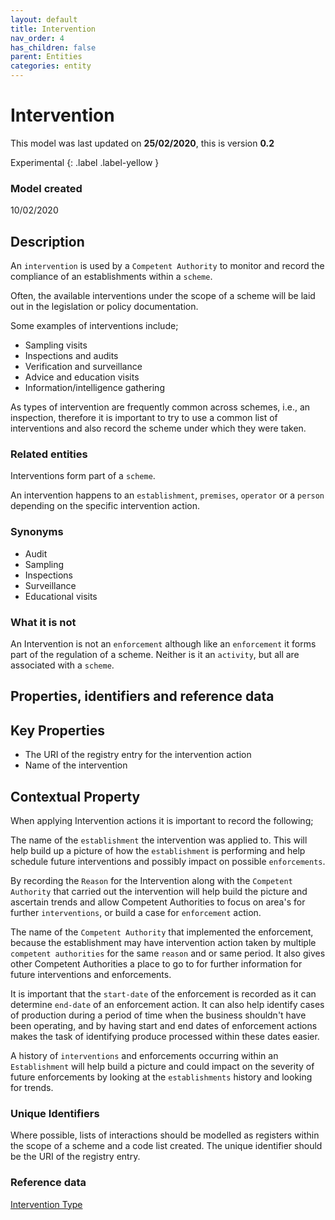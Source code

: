 ```yaml
---
layout: default
title: Intervention
nav_order: 4
has_children: false
parent: Entities
categories: entity
---
```

# Intervention

This model was last updated on **25/02/2020**, this is version **0.2**

Experimental
{: .label .label-yellow }

### Model created
10/02/2020

## Description
An `intervention` is used by a `Competent Authority` to monitor and record the compliance of an establishments within a `scheme`.

Often, the available interventions under the scope of a scheme will be laid out in the legislation or policy documentation.

Some examples of interventions include;
*   Sampling visits
*   Inspections and audits
*   Verification and surveillance
*   Advice and education visits
*   Information/intelligence gathering

As types of intervention are frequently common across schemes, i.e., an inspection, therefore it is important to try to use a common list of interventions and also record the scheme under which they were taken.

### Related entities
Interventions form part of a `scheme`.

An intervention happens to an `establishment`, `premises`, `operator` or a `person` depending on the specific intervention action.

### Synonyms
*   Audit
*   Sampling
*   Inspections
*   Surveillance
*   Educational visits

### What it is not
An Intervention is not an `enforcement` although like an `enforcement` it forms part of the regulation of a scheme.  Neither is it an `activity`, but all are associated with a `scheme`.

## Properties, identifiers and reference data

## Key Properties
*   The URI of the registry entry for the intervention action
*   Name of the intervention

## Contextual Property
When applying Intervention actions it is important to record the following;

The name of the `establishment` the intervention was applied to. This will help build up a picture of how the `establishment` is performing and help schedule future interventions and possibly impact on possible `enforcements`.

By recording the `Reason` for the Intervention along with the `Competent Authority` that carried out the intervention will help build the picture and ascertain trends and allow Competent Authorities to focus on area's for further `interventions`, or build a case for  `enforcement` action.

The name of the `Competent Authority` that implemented the enforcement, because the establishment may have intervention action taken by multiple `competent authorities` for the same `reason` and or same period.  It also gives other Competent Authorities a place to go to for further information for future interventions and enforcements.

It is important that the `start-date` of the enforcement is recorded as it can determine `end-date` of an enforcement action. It can also help identify cases of production during a period of time when the business shouldn't have been operating, and by having start and end dates of enforcement actions makes the task of identifying produce processed within these dates easier.

A history of `interventions` and enforcements occurring within an `Establishment` will help build a picture and could impact on the severity of future enforcements by looking at the `establishments` history and looking for trends.

### Unique Identifiers
Where possible, lists of interactions should be modelled as registers within the scope of a scheme and a code list created. The unique identifier should be the URI of the registry entry.

### Reference data
[Intervention Type](https://data.food.gov.uk/codes/enforcement-monitoring/_intervention-type)
